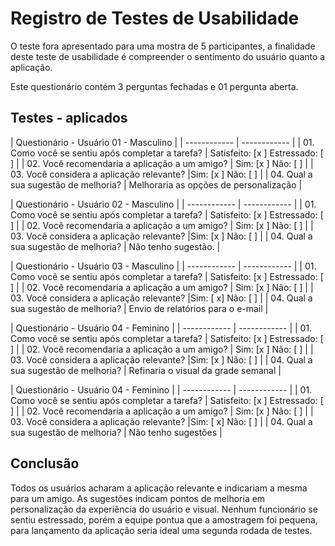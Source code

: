 # Registro de Testes de Usabilidade

O teste fora apresentado para uma mostra de 5 participantes, a finalidade deste teste de usabilidade é compreender o  sentimento do usuário quanto a aplicação. 

Este questionário contém  3 perguntas fechadas e 01 pergunta aberta.

##  Testes - aplicados 

|   Questionário - Usuário 01 - Masculino |
| ------------ | ------------ |
|  01. Como você se sentiu após completar a tarefa?  | Satisfeito: [x ] Estressado: [ ]  |
|  02. Você recomendaria a aplicação a um amigo?  | Sim: [x ] Não: [ ]  |
|  03. Você considera a aplicação relevante? |Sim: [x ] Não: [ ] |
| 04. Qual a sua sugestão de melhoria? |     Melhoraria as opções de personalização      |

|   Questionário - Usuário 02 - Masculino   |
| ------------ | ------------ |
|  01. Como você se sentiu após completar a tarefa?  | Satisfeito: [x ] Estressado: [ ]  |
|  02. Você recomendaria a aplicação a um amigo?  | Sim: [x ] Não: [ ]  |
|  03. Você considera a aplicação relevante? |Sim: [x ] Não: [ ] |
| 04. Qual a sua sugestão de melhoria? |   Não tenho sugestão.        |

|   Questionário - Usuário 03 - Masculino   |
| ------------ | ------------ |
|  01. Como você se sentiu após completar a tarefa?  | Satisfeito: [x ] Estressado: [ ]  |
|  02. Você recomendaria a aplicação a um amigo?  | Sim: [x ] Não: [ ]  |
|  03. Você considera a aplicação relevante? |Sim: [ x] Não: [ ] |
| 04. Qual a sua sugestão de melhoria? |   Envio de relatórios para o e-mail        |

|   Questionário - Usuário 04 - Feminino   |
| ------------ | ------------ |
|  01. Como você se sentiu após completar a tarefa?  | Satisfeito: [x ] Estressado: [ ]  |
|  02. Você recomendaria a aplicação a um amigo?  | Sim: [x ] Não: [ ]  |
|  03. Você considera a aplicação relevante? |Sim: [x ] Não: [ ] |
| 04. Qual a sua sugestão de melhoria? |   Refinaria o visual da grade semanal        |

|   Questionário - Usuário 04 - Feminino   |
| ------------ | ------------ |
|  01. Como você se sentiu após completar a tarefa?  | Satisfeito: [x ] Estressado: [ ]  |
|  02. Você recomendaria a aplicação a um amigo?  | Sim: [x ] Não: [ ]  |
|  03. Você considera a aplicação relevante? |Sim: [ x] Não: [ ] |
| 04. Qual a sua sugestão de melhoria? |   Não tenho sugestões        |

## Conclusão

Todos os usuários acharam a aplicação relevante e indicariam a mesma para um amigo. As sugestões indicam pontos de melhoria em personalização da experiência do usuário e visual. Nenhum funcionário se sentiu estressado, porém a equipe pontua que a amostragem foi pequena, para lançamento da aplicação seria ideal uma segunda rodada de testes. 
